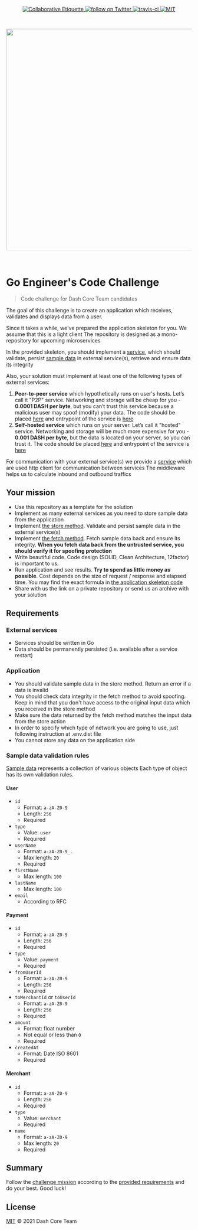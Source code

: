 <p align="center">
	<a href="https://git.io/col">
		<img src="https://img.shields.io/badge/%E2%9C%93-collaborative_etiquette-brightgreen.svg" alt="Collaborative Etiquette">
	</a>
	<a href="https://twitter.com/intent/follow?screen_name=dashpay">
		<img src="https://img.shields.io/twitter/follow/dashpay.svg?style=social&logo=twitter" alt="follow on Twitter">
	</a>
	<a href="#">
		<img src="https://travis-ci.com/shotonoff/golang-engineer-code-challenge.svg?branch=main" alt="travis-ci">
	</a>
	<a href="#">
		<img src="https://img.shields.io/dub/l/vibe-d.svg" alt="MIT">
	</a>
</p>

<p>&nbsp;</p>

<p align="center">
	<a href="https://dash.org">
		<img src="https://upload.wikimedia.org/wikipedia/commons/thumb/f/f0/Dash_digital-cash_logo_2018_rgb_for_screens.svg/1600px-Dash_digital-cash_logo_2018_rgb_for_screens.svg.png" width="600">
	</a>
</p>

<p>&nbsp;</p>

# Go Engineer's Code Challenge

> Code challenge for Dash Core Team candidates

The goal of this challenge is to create an application which receives,
validates and displays data from a user.

Since it takes a while, we've prepared the application skeleton for you. We assume that this is a light client 
The repository is designed as a mono-repository for upcoming microservices

In the provided skeleton, you should implement a [service](internal/app/usecase/service.go), which should validate, persist [sample data](assets/data.json) in external service(s), retrieve and ensure data its integrity 

Also, your solution must implement at least one of the following types of external services:
  1. **Peer-to-peer service** which hypothetically runs on user's hosts. Let’s call it "P2P" service.
     Networking and storage will be cheap for you - **0.0001 DASH per byte**, but you can’t trust
     this service because a malicious user may spoof (modify) your data.
     The code should be placed [here](internal/p2p) and entrypoint of the service is [here](cmd/p2p/main.go)
  2. **Self-hosted service** which runs on your server. Let’s call it "hosted" service.
     Networking and storage will be much more expensive for you - **0.001 DASH per byte**, but the data is
     located on your server, so you can trust it.
     The code should be placed [here](internal/selfhosted) and entrypoint of the service is [here](cmd/selfhosted/main.go)

For communication with your external service(s) we provide a [service](internal/app/usecase/service.go)
which are used http client for communication between services
The middleware helps us to calculate inbound and outbound traffics

## Your mission

 - Use this repository as a template for the solution 
 - Implement as many external services as you need to store sample data from the application
 - Implement [the store method](internal/app/usecase/service.go#L27). Validate and persist sample data
   in the external service(s)
 - Implement [the fetch method](internal/app/usecase/service.go#L32). Fetch sample data back and ensure its 
   integrity. **When you fetch data back from the untrusted service, you should verify it for spoofing protection**
 - Write beautiful code. Code design (SOLID, Clean Architecture, 12factor) is important to us.
 - Run application and see results. **Try to spend as little money as possible**. Cost depends on the size
   of request / response and elapsed time. You may find the exact formula in
   [the application skeleton code](internal/app/metric/calculator.go)
 - Share with us the link on a private repository or send us an archive with your solution
 
## Requirements

### External services
 - Services should be written in Go
 - Data should be permanently persisted (i.e. available after a service restart)

### Application
 - You should validate sample data in the store method. Return an error if a data is invalid
 - You should check data integrity in the fetch method to avoid spoofing. Keep in mind that you don't have access to the original input data which you received in the store method
 - Make sure the data returned by the fetch method matches the input data from the store action
 - In order to specify which type of network you are going to use, just following instruction at .env.dist file
 - You cannot store any data on the application side

### Sample data validation rules

[Sample data](assets/data.json) represents a collection of various objects
Each type of object has its own validation rules.

#### User

- `id`
   - Format: `a-zA-Z0-9`
   - Length: `256`
   - Required
- `type`
   - Value: `user`
   - Required
- `userName`
   - Format: `a-zA-Z0-9_.`
   - Max length: `20`
   - Required
- `firstName`
   - Max length: `100`
- `lastName`
   - Max length: `100`
- `email`
   - According to RFC

#### Payment

- `id`
   - Format: `a-zA-Z0-9`
   - Length: `256`
   - Required
- `type`
   - Value: `payment`
   - Required 
- `fromUserId`
   - Format: `a-zA-Z0-9`
   - Length: `256`
   - Required
- `toMerchantId` or `toUserId`
   - Format: `a-zA-Z0-9`
   - Length: `256`
   - Required
- `amount`
   - Format: float number
   - Not equal or less than `0`
   - Required
- `createdAt`
   - Format: Date ISO 8601
   - Required

#### Merchant

- `id`
   - Format: `a-zA-Z0-9`
   - Length: `256`
   - Required
- `type`
   - Value: `merchant`
   - Required
- `name`
   - Format: `a-zA-Z0-9`
   - Max length: `20`
   - Required

## Summary

Follow the [challenge mission](#your-mission) according to the [provided requirements](#requirements) and do your 
best. Good luck!

## License

[MIT](LICENSE) © 2021 Dash Core Team 
 